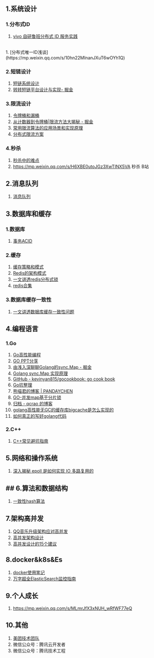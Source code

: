 ## 1.系统设计

### 1.分布式ID
1. [vivo 自研鲁班分布式 ID 服务实践](https://mp.weixin.qq.com/s/MHhxU_G0d303R-b6T6EcoQ)
<br>
1.  [分布式唯一ID浅谈](https://mp.weixin.qq.com/s/10hn22MInanJXuT6wOYh1Q)

### 2.短链设计
1. [短链系统设计](https://mp.weixin.qq.com/s/lmI98_UBTUwpfMkNWiu2Nw)
2. [转转短链平台设计与实现- 掘金](https://juejin.cn/post/7265155568398434343)
### 3.限流设计
1. [令牌桶和漏桶](https://mp.weixin.qq.com/s/qXJTjng4bHJdn0o1T8Q99A?from=groupmessage&isappinstalled=0&scene=1&clicktime=1690862147&enterid=1690862147)
2. [从计数器到令牌桶|限流方法大揭秘 - 掘金](https://juejin.cn/post/7270486384104144956)
3. [常用限流算法的应用场景和实现原理](https://zhuanlan.zhihu.com/p/338368004)
4. [分布式限流方案](https://mp.weixin.qq.com/s?__biz=MjM5ODYwMjI2MA==&mid=2649782967&idx=1&sn=6f6e0a676b9d5eda9544c3bf1ae36bfc&chksm=bf726b78b5720a05acc5255e850906c72a3243acf355113b6c5ef5bc50c9324cb293ea33918a&scene=132&exptype=timeline_recommend_article_extendread_samebiz&show_related_article=1&subscene=0&scene=132#wechat_redirect)
 ### 4.秒杀
1. [秒杀中的难点](https://mp.weixin.qq.com/s/l2I7WY63-5DvElWdWTyVEg)
2. https://mp.weixin.qq.com/s/H6XBE0utoJGz3XwTINX5VA 秒杀 B站
## 2.消息队列
1. [消息队列](https://mp.weixin.qq.com/s/1BOriPt5j4UvwIZ3Qs8F9A)
## 3.数据库和缓存
### 1.数据库
1. [事务ACID](https://www.yuque.com/r/note/0f0e176e-cb14-4484-babf-7384dd02cac6)
### 2.缓存
1. [缓存策略和模式](https://mp.weixin.qq.com/s/E4mQDfbkAO1lmNUZN_5CKg?from=groupmessage&isappinstalled=0&scene=1&clicktime=1690862194&enterid=1690862194)
2. [Redis的架构模式](https://mp.weixin.qq.com/s/QZXQ826b_UNzLEKgFwwaSA?from=groupmessage&isappinstalled=0&scene=1&clicktime=1690881100&enterid=1690881100)
3. [一文讲透redis分布式锁](https://mp.weixin.qq.com/s/O8o31rRBVL1DwK-JfmurRw)
4. [redis合集](https://mp.weixin.qq.com/mp/appmsgalbum?__biz=MzIyOTYxNDI5OA==&action=getalbum&album_id=1699766580538032128&scene=21#wechat_redirect)
### 3.数据库缓存一致性
1. [一文讲透数据库缓存一致性问题](https://mp.weixin.qq.com/s/HilTpiLm5VKp5pbhd-K9uQ)
## 4.编程语言
### 1.Go
1. [Go高性能编程](https://mp.weixin.qq.com/s?__biz=MjM5ODYwMjI2MA==&mid=2649769371&idx=1&sn=2aa88c3a960edeeeac98fbbe741e5207&chksm=beccd6e089bb5ff6e1f9c915f40af886cb00c42668395e1d13bb0fa53d254a712a1cc510eabd&mpshare=1&scene=1&srcid=0328Mon52DGmxRui4kCiPumj&sharer_sharetime=1648475991352&sharer_shareid=92a8c6d230540f00c666bf57ab2af1f1#rd)
2. [GO PPT分享](https://github.com/rfyiamcool/share_ppt)
3. [由浅入深聊聊Golang的sync.Map - 掘金](https://juejin.cn/post/6844903895227957262)
4. [Golang sync.Map 实现原理](https://mp.weixin.qq.com/s/y-6VanUItAAG4zFNmiIHCQ)
5. [GitHub - kevinyan815/gocookbook: go cook book](https://github.com/kevinyan815/gocookbook)
6. [Go坑整理](https://mp.weixin.qq.com/s/XHbfPtUzkUTGF06Ao4jQYA)
7. [熊喵君的博客 | PANDAYCHEN](https://pandaychen.github.io/)
8. [GO-并发map基于分片锁](https://mp.weixin.qq.com/s/4ufuA3n9aaFcQ9zDItUHaQ)
9. [归档 - qcrao 的博客](https://qcrao.com/archives/)
10. [golang高性能无GC的缓存库bigcache是怎么实现的](https://mp.weixin.qq.com/s/4ufuA3n9aaFcQ9zDItUHaQ)
11. [如何真正的写好golang代码](https://mp.weixin.qq.com/s/OIHqmgK4V7Y26uYoFjsCyA)
### 2.C++

1. [C++常见避坑指南](https://mp.weixin.qq.com/s/ivmOl-qGALnHEVbwKANiug)
## 5.网络和操作系统
1. [深入揭秘 epoll 是如何实现 IO 多路复用的](https://mp.weixin.qq.com/s?__biz=MjM5ODYwMjI2MA==&mid=2649769487&idx=1&sn=575d1d17418a677b2c62bf794d508129&chksm=beccd57489bb5c6244e1daff72e48a115d450557ce5cd3482b20be4b4bc09155eb6464c98abf&mpshare=1&scene=1&srcid=0328YGhbkfjVgQDh0dnwzCqK&sharer_sharetime=1648475982980&sharer_shareid=92a8c6d230540f00c666bf57ab2af1f1#rd)

##  ## 6.算法和数据结构

1. [一致性hash算法](https://mp.weixin.qq.com/s?__biz=MjM5ODYwMjI2MA==&mid=2649769371&idx=1&sn=2aa88c3a960edeeeac98fbbe741e5207&chksm=beccd6e089bb5ff6e1f9c915f40af886cb00c42668395e1d13bb0fa53d254a712a1cc510eabd&mpshare=1&scene=1&srcid=0328Mon52DGmxRui4kCiPumj&sharer_sharetime=1648475991352&sharer_shareid=92a8c6d230540f00c666bf57ab2af1f1#rd)

## 7.架构高并发

1. [QQ音乐升级架构应对高并发](https://mp.weixin.qq.com/s/6mha8fV4C-IqFDGulnI0CQ)
2. [高并发架构设计](https://mp.weixin.qq.com/s/XXY7wZJ9fe4KMvqcQyy9yA)
3. [高并发设计的15个建议](https://mp.weixin.qq.com/s/tAfN4JM1QPrbEzsi3j6KOg)

## 8.docker&k8s&Es

1. [docker使用笔记](https://mp.weixin.qq.com/s/9jP4syhPU0ZAiex-Vlny6Q)
2. [万字超全ElasticSearch监控指南](https://mp.weixin.qq.com/s/mO3TkKw3U9QZe_IoLV_Y_Q)

## 9.个人成长

1. https://mp.weixin.qq.com/s/MLmrJfX3xNUH_wRfWF77eQ

## 10.其他

1. [美团技术团队](https://tech.meituan.com/)
2. 微信公众号：腾讯云开发者
3. 微信公众号：腾讯技术工程